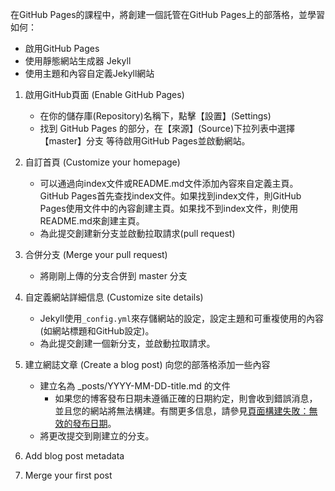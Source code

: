 在GitHub Pages的課程中，將創建一個託管在GitHub Pages上的部落格，並學習如何：

* 啟用GitHub Pages
* 使用靜態網站生成器 Jekyll
* 使用主題和內容自定義Jekyll網站


1. 啟用GitHub頁面 (Enable GitHub Pages)
	- 在你的儲存庫(Repository)名稱下，點擊【設置】(Settings)
	- 找到 GitHub Pages 的部分，在【來源】(Source)下拉列表中選擇【master】分支
	等待啟用GitHub Pages並啟動網站。

2. 自訂首頁 (Customize your homepage)
	- 可以通過向index文件或README.md文件添加內容來自定義主頁。GitHub Pages首先查找index文件。如果找到index文件，則GitHub Pages使用文件中的內容創建主頁。如果找不到index文件，則使用README.md來創建主頁。
	- 為此提交創建新分支並啟動拉取請求(pull request)

3. 合併分支 (Merge your pull request)
	- 將剛剛上傳的分支合併到 master 分支
 
4. 自定義網站詳細信息 (Customize site details)
	- Jekyll使用`_config.yml`來存儲網站的設定，設定主題和可重複使用的內容(如網站標題和GitHub設定)。
	- 為此提交創建一個新分支，並啟動拉取請求。

5. 建立網誌文章 (Create a blog post)
向您的部落格添加一些內容
	- 建立名為 _posts/YYYY-MM-DD-title.md 的文件
		* 如果您的博客發布日期未遵循正確的日期約定，則會收到錯誤消息，並且您的網站將無法構建。有關更多信息，請參見[頁面構建失敗：無效的發布日期](https://docs.github.com/en/github/working-with-github-pages/troubleshooting-jekyll-build-errors-for-github-pages-sites)。
	- 將更改提交到剛建立的分支。

6. Add blog post metadata

7. Merge your first post
